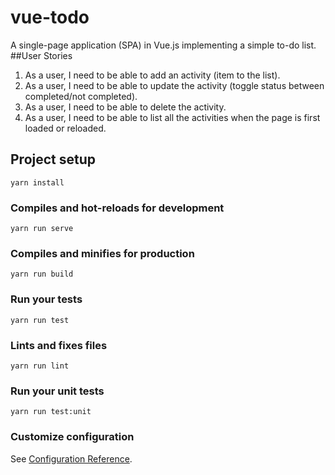 # vue-todo

A single-page application (SPA) in Vue.js implementing a simple to-do list.
##User Stories
1. As a user, I need to be able to add an activity (item to the list).
2. As a user, I need to be able to update the activity (toggle status between completed/not completed).
3. As a user, I need to be able to delete the activity.
4. As a user, I need to be able to list all the activities when the page is first loaded or reloaded.

## Project setup
```
yarn install
```

### Compiles and hot-reloads for development
```
yarn run serve
```

### Compiles and minifies for production
```
yarn run build
```

### Run your tests
```
yarn run test
```

### Lints and fixes files
```
yarn run lint
```

### Run your unit tests
```
yarn run test:unit
```

### Customize configuration
See [Configuration Reference](https://cli.vuejs.org/config/).
